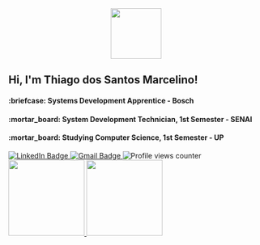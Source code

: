 <div id="header" align="center">
  <img src="https://media.giphy.com/media/WFZvB7VIXBgiz3oDXE/giphy.gif" width="100"/>
</div>

<h2>Hi, I'm Thiago dos Santos Marcelino!</h2>
<h4>:briefcase: Systems Development Apprentice - Bosch</h4>
<h4>:mortar_board: System Development Technician, 1st Semester - SENAI</h4>
<h4>:mortar_board: Studying Computer Science, 1st Semester - UP</h4>

<div id="badges">
  <a href="https://www.linkedin.com/in/thiagodsmarcelino/" target="_blank"  rel="noreferrer">
    <img src="https://img.shields.io/badge/LinkedIn-blue?style=for-the-badge&logo=linkedin&logoColor=white" alt="LinkedIn Badge"/>
  </a>
  <a href="mailto:thiagodsmarcelino@gmail.com?subject=Olá, Thiago! (from github)" target="_blank"  rel="noreferrer">
    <img src="https://img.shields.io/badge/Gmail-red?style=for-the-badge&logo=gmail&logoColor=white" alt="Gmail Badge"/>
  </a>
  <img src="https://komarev.com/ghpvc/?username=ThiagoDSMarcelino&style=flat-square&color=blue" alt="Profile views counter"/>
</div>

<div>
  <a href="https://github.com/ThiagoDSMarcelino">
    <img height="150em" src="https://github-readme-stats.vercel.app/api?username=ThiagoDSMarcelino&show_icons=true&count_private=true&theme=synthwave"/>
    <img height="150em" src="https://github-readme-stats.vercel.app/api/top-langs/?username=ThiagoDSMarcelino&layout=compact&theme=synthwave"/>    
  <a/>
</div>
